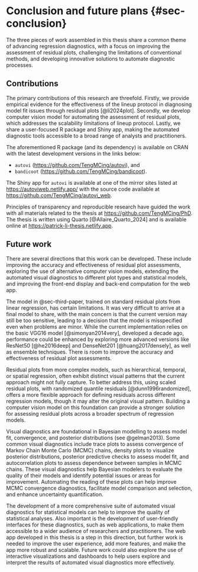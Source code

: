 # Conclusion and future plans {#sec-conclusion}

The three pieces of work assembled in this thesis share a common theme of advancing regression diagnostics, with a focus on improving the assessment of residual plots, challenging the limitations of conventional methods, and developing innovative solutions to automate diagnostic processes.

## Contributions

The primary contributions of this research are threefold. Firstly, we provide empirical evidence for the effectiveness of the lineup protocol in diagnosing model fit issues through residual plots [@li2024plot]. Secondly, we develop computer vision model for automating the assessment of residual plots, which addresses the scalability limitations of lineup protocol. Lastly, we share a user-focused R package and Shiny app, making the automated diagnostic tools accessible to a broad range of analysts and practitioners. 

The aforementioned R package (and its dependency) is available on CRAN with the latest development versions in the links below:

- `autovi` (<https://github.com/TengMCing/autovi>), and
- `bandicoot` (<https://github.com/TengMCing/bandicoot>).


The Shiny app for `autovi` is available at one of the mirror sites listed at <https://autoviweb.netlify.app/> with the source code available at <https://github.com/TengMCing/autovi_web>.


Principles of transparency and reproducible research have guided the work with all materials related to the thesis at <https://github.com/TengMCing/PhD>.  The thesis is written using Quarto [@Allaire_Quarto_2024] and is available online at <https://patrick-li-thesis.netlify.app>. 


## Future work

There are several directions that this work can be developed. These include improving the accuracy and effectiveness of residual plot assessments, exploring the use of alternative computer vision models, extending the automated visual diagnostics to different plot types and statistical models, and improving the front-end display and back-end computation for the web app.

The model in @sec-third-paper, trained on standard residual plots from linear regression, has certain limitations. It was very difficult to arrive at a final model to share, with the main concern is that the current version may still be too sensitive, leading to a decision that the model is misspecified even when problems are minor. While the current implementation relies on the basic VGG16 model [@simonyan2014very], developed a decade ago, performance could be enhanced by exploring more advanced versions like ResNet50 [@he2016deep] and DenseNet201 [@huang2017densely], as well as ensemble techniques. There is room to improve the accuracy and effectiveness of residual plot assessments.

Residual plots from more complex models, such as hierarchical, temporal, or spatial regression, often exhibit distinct visual patterns that the current approach might not fully capture. To better address this, using scaled residual plots, with randomized quantile residuals [@dunn1996randomized], offers a more flexible approach for defining residuals across different regression models, though it may alter the original visual pattern. Building a computer vision model on this foundation can provide a stronger solution for assessing residual plots across a broader spectrum of regression models. 

Visual diagnostics are foundational in Bayesian modelling to assess model fit, convergence, and posterior distributions (see @gelman2013). Some common visual diagnostics include trace plots to assess convergence of Markov Chain Monte Carlo (MCMC) chains, density plots to visualize posterior distributions, posterior predictive checks to assess model fit, and autocorrelation plots to assess dependence between samples in MCMC chains. These visual diagnostics help Bayesian modelers to evaluate the quality of their models and identify potential issues or areas for improvement. Automating the reading of these plots can help improve MCMC convergence diagnostics, facilitate model comparison and selection, and enhance uncertainty quantification.

The development of a more comprehensive suite of automated visual diagnostics for statistical models can help to improve the quality of statistical analyses. Also important is the development of user-friendly interfaces for these diagnostics, such as web applications, to make them accessible to a wider audience of researchers and practitioners. The web app developed in this thesis is a step in this direction, but further work is needed to improve the user experience, add more features, and make the app more robust and scalable. Future work could also explore the use of interactive visualizations and dashboards to help users explore and interpret the results of automated visual diagnostics more effectively.
